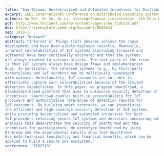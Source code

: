 ```yaml
---
title: "SmartCrowd: Decentralized and Automated Incentives for Distributed IoT System Detection"
excerpt: IEEE International Conference on Distributed Computing Systems (ICDCS) 2019
authors: Bo Wu*, Ke Xu, Qi Li, <strong>Zhuotao Liu</strong>, Yih-Chun Hu, Zhichao Zhang, Xinle Du, Bingyang Liu, Shoushou Ren
pdf: http://www.thucsnet.com/wp-content/papers/bo_icdcs19.pdf
doi: https://ieeexplore.ieee.org/document/8884853
seq: 2019-1
category: "Network"
abstract: "Internet of Things (IoT) devices achieve the rapid
development and have been widely deployed recently. Meanwhile,
inherent vulnerabilities of IoT systems (including firmware and
software) have been continually uncovered and thus the systems
are always exposed to various attacks. The root cause of the issue
is that IoT systems always have design flaws and implementation
bugs. In particular, the released systems (e.g., by third-party
marketplaces and IoT vendors) may be maliciously repackaged
with malware. Unfortunately, IoT consumers are not able to
effectively capture such vulnerabilities because of the limited
detection capabilities. In this paper, we propose SmartCrowd, a
blockchain-based platform that aims to outsource security detection of IoT systems to distributed detectors with strong detection
incentives. SmartCrowd enables built-in accountability for IoT
providers and authoritative references of detection results for
IoT consumers. By building smart contracts, we can incentivize
the efficient and high-coverage security detection of IoT systems,
while providing decentralized and automated incentives for both
IoT providers releasing secure IoT systems and detectors uncovering vulnerabilities. We present the security and theoretical
analysis that demonstrates the security of SmartCrowd and the
incentives for participators. We prototype SmartCrowd by using
Ethereum and the experimental results show that SmartCrowd
has both technical feasibility and financial benefits, which can be
applied to build a secure IoT ecosystem."
conference: "ICDCS19"
---
```

